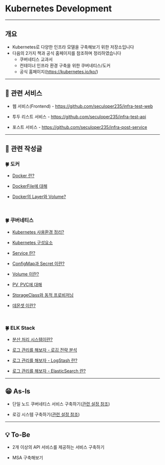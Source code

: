 # Kubernetes Development
---
## 개요
- Kubernetes로 다양한 인프라 모델을 구축해보기 위한 저장소입니다
- 다음의 2가지 책과 공식 홈페이지를 참조하며 정리하였습니다
  - 쿠버네티스 교과서
  - 컨테이너 인프라 환경 구축을 위한 쿠버네티스/도커
  - 공식 홈페이지(https://kubernetes.io/ko/)

---
## 🌟 관련 서비스
* 웹 서비스(Frontend) - https://github.com/seculoper235/infra-test-web

* 투두 리스트 서비스 - https://github.com/seculoper235/infra-test-api

* 포스트 서비스 - https://github.com/seculoper235/infra-post-service

---
## 📝 관련 작성글

### 🍀 도커
* [Docker 란?](https://velog.io/@seculoper235/Docker-%EB%9E%80)

* [DockerFile에 대해](https://velog.io/@seculoper235/DockerFile)

* [Docker의 Layer와 Volume?](https://velog.io/@seculoper235/Docker-Layer%EC%97%90-%EB%8C%80%ED%95%B4)
</br>

### 🍀 쿠버네티스
* [Kubernetes 사용환경 정리?](https://velog.io/@seculoper235/Kubernetes-%EC%82%AC%EC%9A%A9-%EB%8F%84%EA%B5%AC-%EC%A0%95%EB%A6%AC%EC%9E%91%EC%84%B1%EC%A4%91)

* [Kubernetes 구성요소](https://velog.io/@seculoper235/Kubernetes-%EA%B5%AC%EC%84%B1-%EC%9A%94%EC%86%8C%EC%9E%91%EC%84%B1%EC%A4%91)

* [Service 란?](https://velog.io/@seculoper235/Kubernetes-Service-%EC%98%A4%EB%B8%8C%EC%A0%9D%ED%8A%B8%EB%9E%80)

* [ConfigMap과 Secret 이란?](https://velog.io/@seculoper235/Kubernetes-ConfigMap%EA%B3%BC-Secret)

* [Volume 이란?](https://velog.io/@seculoper235/Kubernetes-Volume-%EC%9D%B4%EB%9E%80)

* [PV, PVC에 대해](https://velog.io/@seculoper235/Kubernetes-PV-PVC-%EB%B6%84%EB%A5%98)

* [StorageClass와 동적 프로비저닝](https://velog.io/@seculoper235/Kubernetes-PV-PVC-%EB%B6%84%EB%A5%98)

* [데몬셋 이란?](https://velog.io/@seculoper235/Kubernetes-DeamonSet-%EC%9D%B4%EB%9E%80)
</br>

### 🍀 ELK Stack
* [분산 처리 시스템이란?](https://velog.io/@seculoper235/%EA%B3%A0%EC%B0%B0-%EB%B6%84%EC%82%B0-%EC%B2%98%EB%A6%AC-%EC%8B%9C%EC%8A%A4%ED%85%9C%EC%9D%B4%EB%9E%80)
  
* [로그 관리를 해보자 - 로깅 전략 분석](https://velog.io/@seculoper235/Kubernetes-%EB%A1%9C%EA%B7%B8-%EA%B4%80%EB%A6%AC%EB%A5%BC-%ED%95%B4%EB%B3%B4%EC%9E%90-1%ED%8E%B8)

* [로그 관리를 해보자 - LogStash 란?](https://velog.io/@seculoper235/Kubernetes-%EB%A1%9C%EA%B7%B8-%EA%B4%80%EB%A6%AC%EB%A5%BC-%ED%95%B4%EB%B3%B4%EC%9E%90-ELK-%EB%9E%80%EC%9E%91%EC%84%B1%EC%A4%91)

* [로그 관리를 해보자 - ElasticSearch 란?](https://velog.io/@seculoper235/ELK-%EB%A1%9C%EA%B7%B8-%EA%B4%80%EB%A6%AC%EB%A5%BC-%ED%95%B4%EB%B3%B4%EC%9E%90-ElasticSearch-%EB%9E%80%EC%9E%91%EC%84%B1%EC%A4%91)


---
## 😁 As-Is
* 단일 노드 쿠버네티스 서비스 구축하기([관련 설정 참조](infra/description.md))

* 로깅 시스템 구축하기([관련 설정 참조](infra/logging/description.md))
---
## 💡 To-Be
* 2개 이상의 API 서비스를 제공하는 서비스 구축하기

* MSA 구축해보기
